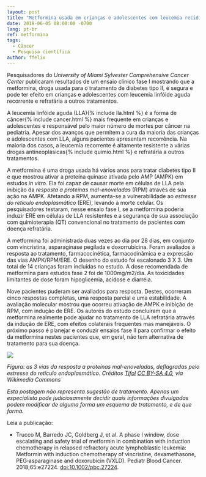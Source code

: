 ```yaml
---
layout: post
title: "Metformina usada em crianças e adolescentes com leucemia recidivada"
date: 2018-06-05 08:00:00 -0700
lang: pt-br
ref: metformina
tags:
  - Câncer
  - Pesquisa científica
author: ffelix
---
```

Pesquisadores do _University of Miami Sylvester Comprehensive Cancer Center_ publicaram resultados de um ensaio clínico fase I mostrando
que a metformina, droga usada para o tratamento de diabetes tipo II, é segura e pode ter efeito em crianças e adolescentes com leucemia
linfóide aguda recorrente e refratária a outros tratamentos.
<!--more-->

A leucemia linfóide aguda (LLA){% include lla.html %} é a forma de câncer{% include cancer.html %} mais frequente em crianças e adolescentes e responsável pelo maior número de mortes por
câncer na pediatria. Apesar dos avanços que permitem a cura da maioria das crianças e adolescentes com LLA, alguns pacientes apresentam
recorrência. Na maioria dos casos, a leucemia recorrente é altamente resistente a várias drogas antineoplásicas{% include quimio.html %} e refratária a outros
tratamentos.

A metformina é uma droga usada há vários anos para tratar diabetes tipo II e que mostrou ativar a proteína quinase ativada pelo AMP (AMPK)
em estudos _in vitro_. Ela foi capaz de causar morte em células de LLA pela inibição da _resposta a proteínas mal-enoveladas_ (RPM) através de
sua ação na AMPK. Afetando a RPM, aumenta-se a vulnerabilidade ao _estresse do retículo endoplasmático_ (ERE), levando à morte celular. Os
pesquisadores testaram, nesse ensaio fase I, se a metformina poderia induzir ERE em células de LLA resistentes e a segurança de sua associação
com quimioterapia (QT) convencional no tratamento de pacientes com doença refratária.

A metformina foi administrada duas vezes ao dia por 28 dias, em conjunto com vincristina, asparaginase pegilada e doxorrubicina. Foram
avaliados a resposta ao tratamento, farmacocinética, farmacodinâmica e a expressão das vias AMPK/RPM/ERE. O desenho do estudo foi escalonado 3 X 3.
Um total de 14 crianças foram incluídas no estudo. A dose recomendada de metformina para estudos fase 2 foi de 1000mg/m2/dia. As toxicidades
limitantes de dose foram hipoglicemia, acidose e diarréia.

Nove pacientes puderam ser avaliados para resposta. Destes, ocorreram cinco respostas completas, uma resposta parcial e uma estabilidade.
A avaliação molecular mostrou que ocorreu ativação de AMPK e inibição de RPM, com indução de ERE. Os autores do estudo concluíram que a
metformina realmente pode ajudar no tratamento de LLA refratária através da indução de ERE, com efeitos colaterais frequentes mas manejáveis. O
próximo passo é planejar e conduzir ensaios fase II para confirmar o efeito da metformina nestes pacientes que, em geral, não tem alternativa
de tratamento para sua doença.

![](https://upload.wikimedia.org/wikipedia/commons/9/9b/Unfolded_Protein_Response.gif)

_Figura: as 3 vias da resposta a proteínas mal-enoveladas, deflagradas pelo estresse do retículo endoplasmático. Créditos [Tifol](https://menu-it.ru/?p=6211) [CC BY-SA 4.0](https://creativecommons.org/licenses/by-sa/4.0), via Wikimedia Commons_

_Esta postagem não representa sugestão de tratamento. Apenas um especialista pode judiciosamente decidir quais informações divulgadas podem modificar de alguma forma um esquema de tratamento, e de que forma._

Leia a publicação:
- Trucco M, Barredo JC, Goldberg J, et al. A phase I window, dose escalating and safety trial of metformin in combination with induction chemotherapy in relapsed refractory acute lymphoblastic leukemia: Metformin with induction chemotherapy of vincristine, dexamethasone, PEG‐asparaginase and doxorubicin (VXLD). Pediatr Blood Cancer. 2018;65:e27224. [doi:10.1002/pbc.27224](https://doi.org/10.1002/pbc.27224).

